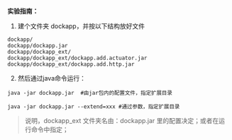 **实验指南：**

1. 建个文件夹 dockapp，并按以下结构放好文件

```
dockapp/
dockapp/dockapp.jar
dockapp/dockapp_ext/
dockapp/dockapp_ext/dockapp.add.actuator.jar
dockapp/dockapp_ext/dockapp.add.http.jar
```

2. 然后通过java命令运行：

```
java -jar dockapp.jar  #由jar包内的配置文件，指定扩展目录

java -jar dockapp.jar --extend=xxx #通过参数，指定扩展目录
```

> 说明，dockapp_ext 文件夹名由：dockapp.jar 里的配置决定；或者在运行命令中指定；